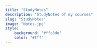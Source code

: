 ```yaml
---
title: "StudyNotes"
description: "StudyNotes of my courses"
slug: "StudyNotes"
image: "Notes.jpg"
style:
    background: "#ffc8de"
    color: "#fff"
---
```

